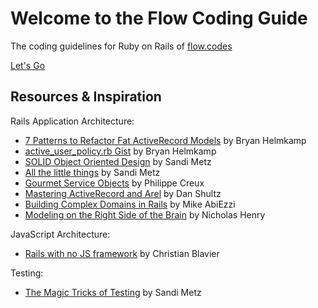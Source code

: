 # Welcome to the Flow Coding Guide

The coding guidelines for Ruby on Rails of [flow.codes](http://flow.codes)


[Let's Go](https://github.com/tilod/flow_coding_guide/wiki)


## Resources & Inspiration

Rails Application Architecture:

  - [7 Patterns to Refactor Fat ActiveRecord Models](http://blog.codeclimate.com/blog/2012/10/17/7-ways-to-decompose-fat-activerecord-models/) by Bryan Helmkamp
  - [active_user_policy.rb Gist](https://gist.github.com/brynary/4670393) by Bryan Helmkamp
  - [SOLID Object Oriented Design](http://confreaks.com/videos/240-goruco2009-solid-object-oriented-design) by Sandi Metz
  - [All the little things](http://confreaks.com/videos/3358-railsconf-all-the-little-things) by Sandi Metz
  - [Gourmet Service Objects](http://brewhouse.io/blog/2014/04/30/gourmet-service-objects.html) by Philippe Creux
  - [Mastering ActiveRecord and Arel](http://danshultz.github.io/talks/mastering_activerecord_arel/#/) by Dan Shultz
  - [Building Complex Domains in Rails](http://quickleft.com/blog/engineering-lunch-series-building-complex-domains-in-rails) by Mike AbiEzzi
  - [Modeling on the Right Side of the Brain](http://confreaks.com/videos/3321-railsconf-modeling-on-the-right-side-of-the-brain) by Nicholas Henry

JavaScript Architecture:

  - [Rails with no JS framework](https://medium.com/@cblavier/rails-with-no-js-framework-26d2d1646cd) by Christian Blavier

Testing:

  - [The Magic Tricks of Testing](http://confreaks.com/videos/2452-railsconf2013-the-magic-tricks-of-testing) by Sandi Metz

